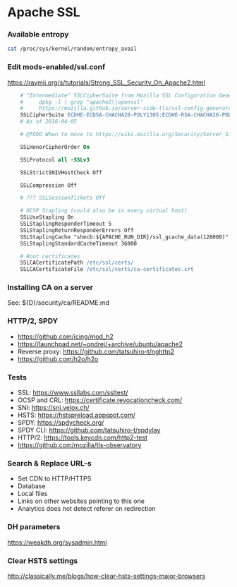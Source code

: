 # Apache SSL

### Available entropy

```bash
cat /proc/sys/kernel/random/entropy_avail
```

### Edit mods-enabled/ssl.conf

https://raymii.org/s/tutorials/Strong_SSL_Security_On_Apache2.html

```apache
    # "Intermediate" SSLCipherSuite from Mozilla SSL Configuration Generator
    #     dpkg -l | grep "apache2\|openssl"
    #     https://mozilla.github.io/server-side-tls/ssl-config-generator/
    SSLCipherSuite ECDHE-ECDSA-CHACHA20-POLY1305:ECDHE-RSA-CHACHA20-POLY1305:ECDHE-ECDSA-AES128-GCM-SHA256:ECDHE-RSA-AES128-GCM-SHA256:ECDHE-ECDSA-AES256-GCM-SHA384:ECDHE-RSA-AES256-GCM-SHA384:DHE-RSA-AES128-GCM-SHA256:DHE-RSA-AES256-GCM-SHA384:ECDHE-ECDSA-AES128-SHA256:ECDHE-RSA-AES128-SHA256:ECDHE-ECDSA-AES128-SHA:ECDHE-RSA-AES256-SHA384:ECDHE-RSA-AES128-SHA:ECDHE-ECDSA-AES256-SHA384:ECDHE-ECDSA-AES256-SHA:ECDHE-RSA-AES256-SHA:DHE-RSA-AES128-SHA256:DHE-RSA-AES128-SHA:DHE-RSA-AES256-SHA256:DHE-RSA-AES256-SHA:ECDHE-ECDSA-DES-CBC3-SHA:ECDHE-RSA-DES-CBC3-SHA:EDH-RSA-DES-CBC3-SHA:AES128-GCM-SHA256:AES256-GCM-SHA384:AES128-SHA256:AES256-SHA256:AES128-SHA:AES256-SHA:DES-CBC3-SHA:!DSS
    # As of 2016-04-05

    # @TODO When to move to https://wiki.mozilla.org/Security/Server_Side_TLS#Modern_compatibility ?

    SSLHonorCipherOrder On

    SSLProtocol all -SSLv3

    SSLStrictSNIVHostCheck Off

    SSLCompression Off

    # ??? SSLSessionTickets Off

    # OCSP Stapling (could also be in every virtual host)
    SSLUseStapling On
    SSLStaplingResponderTimeout 5
    SSLStaplingReturnResponderErrors Off
    SSLStaplingCache "shmcb:${APACHE_RUN_DIR}/ssl_gcache_data(128000)"
    SSLStaplingStandardCacheTimeout 36000

    # Root certificates
    SSLCACertificatePath /etc/ssl/certs/
    SSLCACertificateFile /etc/ssl/certs/ca-certificates.crt
```

### Installing CA on a server

See: ${D}/security/ca/README.md

### HTTP/2, SPDY

- https://github.com/icing/mod_h2
- https://launchpad.net/~ondrej/+archive/ubuntu/apache2
- Reverse proxy: https://github.com/tatsuhiro-t/nghttp2
- https://github.com/h2o/h2o

### Tests

- SSL: https://www.ssllabs.com/ssltest/
- OCSP and CRL: https://certificate.revocationcheck.com/
- SNI: https://sni.velox.ch/
- HSTS: https://hstspreload.appspot.com/
- SPDY: https://spdycheck.org/
- SPDY CLI: https://github.com/tatsuhiro-t/spdylay
- HTTP/2: https://tools.keycdn.com/http2-test
- https://github.com/mozilla/tls-observatory

### Search & Replace URL-s

- Set CDN to HTTP/HTTPS
- Database
- Local files
- Links on other websites pointing to this one
- Analytics does not detect referer on redirection

### DH parameters

https://weakdh.org/sysadmin.html

### Clear HSTS settings

http://classically.me/blogs/how-clear-hsts-settings-major-browsers
